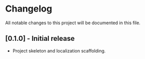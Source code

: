 <!-- Copyright (c) 2025 Shopping Bill App Project -->
<!-- SPDX-License-Identifier: MIT -->
# Changelog

All notable changes to this project will be documented in this file.

## [0.1.0] - Initial release

- Project skeleton and localization scaffolding.
